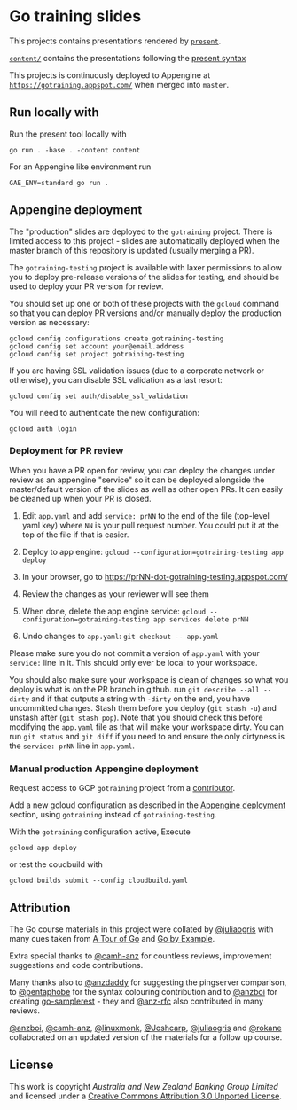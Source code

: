 # Go training slides

This projects contains presentations rendered by [`present`](https://godoc.org/golang.org/x/tools/cmd/present).

[`content/`](content) contains the presentations following the [present syntax](https://godoc.org/golang.org/x/tools/present)

This projects is continuously deployed to Appengine at [`https://gotraining.appspot.com/`](https://gotraining.appspot.com) when merged into `master`.

## Run locally with

Run the present tool locally with

    go run . -base . -content content

For an Appengine like environment run

    GAE_ENV=standard go run .

## Appengine deployment

The "production" slides are deployed to the `gotraining` project. There is
limited access to this project - slides are automatically deployed when
the master branch of this repository is updated (usually merging a PR).

The `gotraining-testing` project is available with laxer permissions to
allow you to deploy pre-release versions of the slides for testing, and
should be used to deploy your PR version for review.

You should set up one or both of these projects with the `gcloud`
command so that you can deploy PR versions and/or manually deploy the
production version as necessary:

    gcloud config configurations create gotraining-testing
    gcloud config set account your@email.address
    gcloud config set project gotraining-testing

If you are having SSL validation issues (due to a corporate network or
otherwise), you can disable SSL validation as a last resort:

    gcloud config set auth/disable_ssl_validation

You will need to authenticate the new configuration:

    gcloud auth login

### Deployment for PR review

When you have a PR open for review, you can deploy the changes under
review as an appengine "service" so it can be deployed alongside the
master/default version of the slides as well as other open PRs. It can
easily be cleaned up when your PR is closed.

1. Edit `app.yaml` and add `service: prNN` to the end of the file
   (top-level yaml key) where `NN` is your pull request number. You
   could put it at the top of the file if that is easier.

1. Deploy to app engine: `gcloud --configuration=gotraining-testing app deploy`

1. In your browser, go to https://prNN-dot-gotraining-testing.appspot.com/

1. Review the changes as your reviewer will see them

1. When done, delete the app engine service:
   `gcloud --configuration=gotraining-testing app services delete prNN`

1. Undo changes to `app.yaml`: `git checkout -- app.yaml`

Please make sure you do not commit a version of `app.yaml` with your
`service:` line in it. This should only ever be local to your workspace.

You should also make sure your workspace is clean of changes so what you
deploy is what is on the PR branch in github. run `git describe --all --dirty` and if that outputs a string with `-dirty` on the end, you have
uncommitted changes. Stash them before you deploy (`git stash -u`) and
unstash after (`git stash pop`). Note that you should check this before
modifying the `app.yaml` file as that will make your workspace dirty.
You can run `git status` and `git diff` if you need to and ensure the
only dirtyness is the `service: prNN` line in `app.yaml`.

### Manual production Appengine deployment

Request access to GCP `gotraining` project from a [contributor](https://github.com/anz-bank/go-slides/graphs/contributors).

Add a new gcloud configuration as described in the [Appengine deployment](#appengine-deployment) section, using `gotraining` instead of `gotraining-testing`.

With the `gotraining` configuration active, Execute

    gcloud app deploy

or test the coudbuild with

    gcloud builds submit --config cloudbuild.yaml

## Attribution

The Go course materials in this project were collated by [@juliaogris](https://github.com/juliaogris) with many cues taken from [A Tour of Go](https://tour.golang.org/) and [Go by Example](https://gobyexample.com/).

Extra special thanks to [@camh-anz](https://github.com/camh-anz) for countless reviews, improvement suggestions and code contributions.

Many thanks also to [@anzdaddy](https://github.com/anzdaddy) for suggesting the pingserver comparison, to [@pentaphobe](https://github.com/pentaphobe) for the syntax colouring contribution and to [@anzboi](https://github.com/anzboi) for creating [go-samplerest](https://github.com/anz-bank/go-samplerest) - they and [@anz-rfc](https://github.com/anz-rfc) also contributed in many reviews.

[@anzboi](https://github.com/anzboi), [@camh-anz](https://github.com/camh-anz), [@linuxmonk](https://github.com/linuxmonk), [@Joshcarp](https://github.com/Joshcarp), [@juliaogris](https://github.com/juliaogris) and [@rokane](https://github.com/rokane) collaborated on an updated version of the materials for a follow up course.

## License

This work is copyright _Australia and New Zealand Banking Group Limited_ and licensed under a [Creative Commons Attribution 3.0 Unported License](https://creativecommons.org/licenses/by/3.0/).
